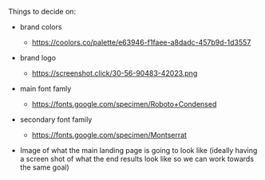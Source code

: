 Things to decide on:
- brand colors
    - https://coolors.co/palette/e63946-f1faee-a8dadc-457b9d-1d3557

- brand logo
    - https://screenshot.click/30-56-90483-42023.png

- main font famly
    - https://fonts.google.com/specimen/Roboto+Condensed

- secondary font family
    - https://fonts.google.com/specimen/Montserrat

- Image of what the main landing page is going to look like (ideally having a screen shot of what the end results look like so we can work towards the same goal)